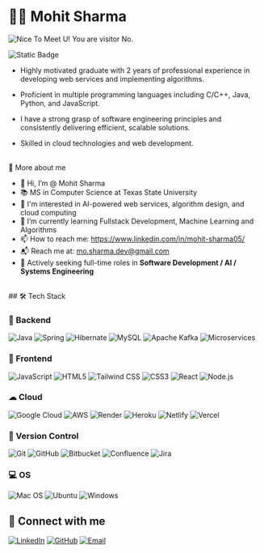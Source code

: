 # 👨‍💻 Mohit Sharma
![Nice To Meet U! You are visitor No.](https://komarev.com/ghpvc/?username=Hyperkongj&label=Nice%20To%20Meet%20U!%20You%20are%20visitor%20No.&color=blue)


  ![Static Badge](https://img.shields.io/badge/Texas%20State%20University-Red?style=for-the-badge&logo=academia&logoColor=8C1D40&labelColor=F1C40F&color=8C1D40)

- Highly  motivated graduate with 2 years of professional experience  in developing web services and implementing algorithms.
- Proficient in multiple programming languages including C/C++, Java, Python, and JavaScript.
- I have a strong grasp of software engineering principles and consistently delivering efficient, scalable solutions. 
 
- Skilled in cloud technologies and web development.
<br><br>

🚀 More about me <br>
- 👋 Hi, I’m @ Mohit Sharma
- 📚 MS in Computer Science at Texas State University
- 👀 I'm interested in AI-powered web services, algorithm design, and cloud computing
- 🌱 I’m currently learning Fullstack Development, Machine Learning and Algorithms
- 📫 How to reach me: https://www.linkedin.com/in/mohit-sharma05/
- 📬 Reach me at: [mo.sharma.dev@gmail.com](mailto:mo.sharma.dev@gmail.com)
- 💼 Actively seeking full-time roles in **Software Development / AI / Systems Engineering**

<br>
## 🛠 Tech Stack

### 🔧 Backend
![Java](https://img.shields.io/badge/Java-ED8B00?style=for-the-badge&logo=java&logoColor=white)
![Spring](https://img.shields.io/badge/Spring-6DB33F?style=for-the-badge&logo=spring&logoColor=white)
![Hibernate](https://img.shields.io/badge/Hibernate-59666C?style=for-the-badge&logo=Hibernate&logoColor=white)
![MySQL](https://img.shields.io/badge/MySQL-00000F?style=for-the-badge&logo=mysql&logoColor=white)
![Apache Kafka](https://img.shields.io/badge/Apache_Kafka-231F20?style=for-the-badge&logo=apache-kafka&logoColor=white)
![Microservices](https://img.shields.io/badge/Microservices-02569B?style=for-the-badge&logo=cloud&logoColor=white)

### 🎨 Frontend
![JavaScript](https://img.shields.io/badge/JavaScript-F7DF1E?style=for-the-badge&logo=javascript&logoColor=black)
![HTML5](https://img.shields.io/badge/HTML5-E34F26?style=for-the-badge&logo=html5&logoColor=white)
![Tailwind CSS](https://img.shields.io/badge/Tailwind_CSS-38B2AC?style=for-the-badge&logo=tailwind-css&logoColor=white)
![CSS3](https://img.shields.io/badge/CSS3-1572B6?style=for-the-badge&logo=css3&logoColor=white)
![React](https://img.shields.io/badge/React-20232A?style=for-the-badge&logo=react&logoColor=61DAFB)
![Node.js](https://img.shields.io/badge/Node.js-43853D?style=for-the-badge&logo=node.js&logoColor=white)

### ☁ Cloud
![Google Cloud](https://img.shields.io/badge/Google_Cloud-4285F4?style=for-the-badge&logo=google-cloud&logoColor=white)
![AWS](https://img.shields.io/badge/Amazon_AWS-232F3E?style=for-the-badge&logo=amazon-aws&logoColor=white)
![Render](https://img.shields.io/badge/Render-46E3B7?style=for-the-badge&logo=render&logoColor=white)
![Heroku](https://img.shields.io/badge/Heroku-430098?style=for-the-badge&logo=heroku&logoColor=white)
![Netlify](https://img.shields.io/badge/Netlify-00C7B7?style=for-the-badge&logo=netlify&logoColor=white)
![Vercel](https://img.shields.io/badge/Vercel-000000?style=for-the-badge&logo=vercel&logoColor=white)

### 🔧 Version Control
![Git](https://img.shields.io/badge/Git-F05032?style=for-the-badge&logo=git&logoColor=white)
![GitHub](https://img.shields.io/badge/GitHub-100000?style=for-the-badge&logo=github&logoColor=white)
![Bitbucket](https://img.shields.io/badge/Bitbucket-0747a6?style=for-the-badge&logo=bitbucket&logoColor=white)
![Confluence](https://img.shields.io/badge/Confluence-172B4D?style=for-the-badge&logo=confluence&logoColor=white)
![Jira](https://img.shields.io/badge/Jira-0052CC?style=for-the-badge&logo=jira&logoColor=white)

### 💻 OS
![Mac OS](https://img.shields.io/badge/mac%20os-000000?style=for-the-badge&logo=macos&logoColor=F0F0F0)
![Ubuntu](https://img.shields.io/badge/Ubuntu-E95420?style=for-the-badge&logo=ubuntu&logoColor=white)
![Windows](https://img.shields.io/badge/Windows-0078D6?style=for-the-badge&logo=windows&logoColor=white)
<br>
## 🔗 Connect with me

[![LinkedIn](https://img.shields.io/badge/LinkedIn-0077B5?style=for-the-badge&logo=linkedin&logoColor=white)](/https://www.linkedin.com/in/mohit-sharma05/)
[![GitHub](https://img.shields.io/badge/GitHub-100000?style=for-the-badge&logo=github&logoColor=white)](https://github.com/your-github-username)
[![Email](https://img.shields.io/badge/Email-D14836?style=for-the-badge&logo=gmail&logoColor=white)](mailto:mosharma0599@gmail.com)
<!---
Hyperkongj/Hyperkongj is a ✨ special ✨ repository because its `README.md` (this file) appears on your GitHub profile.
You can click the Preview link to take a look at your changes.
--->
